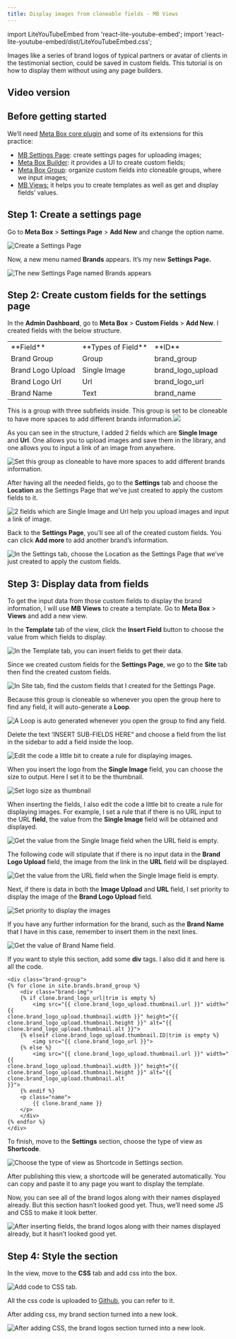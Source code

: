 ```yaml
---
title: Display images from cloneable fields - MB Views
---
```


import LiteYouTubeEmbed from 'react-lite-youtube-embed';
import 'react-lite-youtube-embed/dist/LiteYouTubeEmbed.css';

Images like a series of brand logos of typical partners or avatar of clients in the testimonial section, could be saved in custom fields. This tutorial is on how to display them without using any page builders.

## Video version

<LiteYouTubeEmbed id='nteLH6DDKSI' />

## Before getting started

We’ll need <a href="https://wordpress.org/plugins/meta-box/">Meta Box core plugin</a> and some of its extensions for this practice:

* <a href="https://metabox.io/plugins/mb-settings-page/?swcfpc=1">MB Settings Page</a>: create settings pages for uploading images;
* <a href="https://metabox.io/plugins/meta-box-builder/?swcfpc=1">Meta Box Builder</a>: it provides a UI to create custom fields;
* <a href="https://metabox.io/plugins/meta-box-group/?swcfpc=1">Meta Box Group</a>: organize custom fields into cloneable groups, where we input images;
* <a href="https://metabox.io/plugins/mb-views/?swcfpc=1">MB Views:</a> it helps you to create templates as well as get and display fields’ values.

## Step 1: Create a settings page

Go to **Meta Box** &gt; **Settings Page** &gt; **Add New** and change the option name.

![Create a Settings Page](https://i.imgur.com/xj8IOWJ.png)

Now, a new menu named **Brands** appears. It’s my new **Settings Page.**

![The new Settings Page named Brands appears](https://i.imgur.com/U4H4ELu.png)

## Step 2: Create custom fields for the settings page

In the **Admin Dashboard**, go to **Meta Box** &gt; **Custom Fields** &gt; **Add New**. I created fields with the below structure.

<table>
<tbody>
<tr>
<td> **Field** </td>
<td> **Types of Field** </td>
<td> **ID** </td>
</tr>
<tr>
<td>Brand Group</td>
<td>Group</td>
<td>brand_group</td>
</tr>
<tr>
<td>Brand Logo Upload</td>
<td>Single Image</td>
<td>brand_logo_upload</td>
</tr>
<tr>
<td>Brand Logo Url</td>
<td>Url</td>
<td>brand_logo_url</td>
</tr>
<tr>
<td>Brand Name</td>
<td>Text</td>
<td>brand_name</td>
</tr>
</tbody>
</table>

This is a group with three subfields inside. This group is set to be cloneable to have more spaces to add different brands information.<img src="https://i.imgur.com/Hi033mY.png">

As you can see in the structure, I added 2 fields which are **Single Image** and **Url**. One allows you to upload images and save them in the library, and one allows you to input a link of an image from anywhere.

![Set this group as cloneable to have more spaces to add different brands information.](https://i.imgur.com/dmaPInv.png)

After having all the needed fields, go to the **Settings** tab and choose the **Location** as the Settings Page that we’ve just created to apply the custom fields to it.

![2 fields which are Single Image and Url help you upload images and input a link of image.](https://i.imgur.com/MHr0exH.png)

Back to the **Settings Page**, you’ll see all of the created custom fields. You can click **Add more** to add another brand’s information.

![In the Settings tab, choose the Location as the Settings Page that we’ve just created to apply the custom fields.](https://i.imgur.com/4JJ0nEh.png)

## Step 3: Display data from fields

To get the input data from those custom fields to display the brand information, I will use **MB Views** to create a template. Go to **Meta Box** &gt; **Views** and add a new view.

In the **Template** tab of the view, click the **Insert Field** button to choose the value from which fields to display.

![In the Template tab, you can insert fields to get their data.](https://i.imgur.com/2aD8XWb.png)

Since we created custom fields for the **Settings Page**, we go to the **Site** tab then find the created custom fields.

![In Site tab, find the custom fields that I created for the Settings Page.](https://i.imgur.com/mJIBoAZ.png)

Because this group is cloneable so whenever you open the group here to find any field, it will auto-generate a **Loop**.

![A Loop is auto generated whenever you open the group to find any field.](https://i.imgur.com/SLlnKl4.png)

Delete the text ‘INSERT SUB-FIELDS HERE” and choose a field from the list in the sidebar to add a field inside the loop.

![Edit the code a little bit to create a rule for displaying images.](https://i.imgur.com/HPXAk4U.gif")

When you insert the logo from the **Single Image** field, you can choose the size to output. Here I set it to be the thumbnail.

![Set logo size as thumbnail](https://i.imgur.com/A9VwBOb.png)

When inserting the fields, I also edit the code a little bit to create a rule for displaying images. For example, I set a rule that if there is no URL input to the URL **field**, the value from the **Single Image** field will be obtained and displayed.

![Get the value from the Single Image field when the URL field is empty.](https://i.imgur.com/ndDjfEa.png)

The following code will stipulate that if there is no input data in the **Brand Logo Upload** field, the image from the link in the **URL** field will be displayed.

![Get the value from the URL field when the Single Image field is empty.](https://i.imgur.com/Xro7EVw.png)

Next, if there is data in both the **Image Upload** and **URL** field, I set priority to display the image of the **Brand Logo Upload** field.

![Set priority to display the images](https://i.imgur.com/2YUI1Vy.png)

If you have any further information for the brand, such as the **Brand Name** that I have in this case, remember to insert them in the next lines.

![Get the value of Brand Name field.](https://i.imgur.com/m4VWKZB.png)

If you want to style this section, add some **div** tags. I also did it and here is all the code.

```
<div class="brand-group">
{% for clone in site.brands.brand_group %}
    <div class="brand-img">
    {% if clone.brand_logo_url|trim is empty %}
        <img src="{{ clone.brand_logo_upload.thumbnail.url }}" width="{{ 
clone.brand_logo_upload.thumbnail.width }}" height="{{ 
clone.brand_logo_upload.thumbnail.height }}" alt="{{ clone.brand_logo_upload.thumbnail.alt }}">
    {% elseif clone.brand_logo_upload.thumbnail.ID|trim is empty %}
        <img src="{{ clone.brand_logo_url }}">
    {% else %}
        <img src="{{ clone.brand_logo_upload.thumbnail.url }}" width="{{ 
clone.brand_logo_upload.thumbnail.width }}" height="{{ 
clone.brand_logo_upload.thumbnail.height }}" alt="{{ clone.brand_logo_upload.thumbnail.alt 
}}">
    {% endif %}
    <p class="name">
        {{ clone.brand_name }}
    </p>
    </div>
{% endfor %}
</div>
```
To finish, move to the **Settings** section, choose the type of view as **Shortcode**.

![Choose the type of view as Shortcode in Settings section.](https://i.imgur.com/nEOIWFM.png)

After publishing this view, a shortcode will be generated automatically. You can copy and paste it to any page you want to display the template.

Now, you can see all of the brand logos along with their names displayed already. But this section hasn’t looked good yet. Thus, we’ll need some JS and CSS to make it look better.

![After inserting fields, the brand logos along with their names displayed already, but it hasn’t looked good yet.](https://i.imgur.com/nEOIWFM.png)

## Step 4: Style the section

In the view, move to the **CSS** tab and add css into the box.

![Add code to CSS tab.](https://i.imgur.com/hUni7yc.png)

All the css code is uploaded to <a href="https://github.com/wpmetabox/tutorials/blob/effb1b8d4729da57bf3fe5ee77dc2fe2827678a7/display-images-from-cloneable-fields-with-Gutenberg/custom.css">Github</a>, you can refer to it.

After adding css, my brand section turned into a new look.

![After adding CSS, the brand logos section turned into a new look.](https://i.imgur.com/MQpnntm.png)
